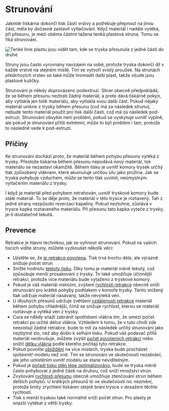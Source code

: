 Strunování
====
Jakmile tiskárna dokončí tisk části vrstvy a potřebuje přepnout na jinou část, měla by dočasně zastavit vytlačování. Když materiál i nadále vytéká, při přesunu, je mezi oběma částmi tažena tenká plastová struna. Tomu se říká strunování.

![Tenké linie plastu jsou vidět tam, kde se tryska přesunula z jedné části do druhé](../../../articles/images/stringing.jpg)

Struny jsou často vyrovnány navzájem na sobě, protože tryska dokončí díl v každé vrstvě na stejném místě. Tím se vytvoří svislý proužek. Na strunách předchozích vrstev se také může hromadit další plast, takže všude jsou plastové kuličky.

Strunování je někdy doprovázeno podextruzí. Slicer obecně předpokládá, že se během přesunu neztratí žádný materiál, a proto dává tiskárně pokyn, aby vytiskla jen tolik materiálu, aby vytiskla svou další část. Pokud nějaký materiál unikne z trysky během přesunu (což má za následek strunu), nebude tento materiál použit pro tisk další části, což má za následek pod-extruzi. Strunování obvykle není problém, pokud se vyskytuje uvnitř výplně, ale pokud je strunování příliš extrémní, může to být problém i tam, protože to následně vede k pod-extruzi.

Příčiny
----
Ke strunování dochází proto, že materiál během pohybu přesunu vytéká z trysky. Přestože tiskárna během přesunu nepodává nový materiál, tok materiálu se nezastaví okamžitě. Během tisku je uvnitř komory trysek určitý tlak způsobený vláknem, které akumuluje určitou sílu jako pružina. Jak se tryska pohybuje vzduchem, může se tento tlak uvolnit, neúmyslným vytlačením materiálu z trysky.

I když je materiál před pohybem retrahován, uvnitř tryskové komory bude stále materiál. To se děje proto, že materiál v této trysce je roztavený. Tah z jedné strany nezpůsobí reverzaci kapaliny. Pokud neztuhne, zůstává v trysce kapka roztaveného materiálu. Při přesunu tato kapka vyteče z trysky, je-li dostatečně tekutá.

Prevence
----
Retrakce je hlavní technikou, jak se vyhnout strunování. Pokud na vašich tiscích vidíte struny, můžete vyzkoušet několik věcí:
* Ujistěte se, že [je retrakce povolena](../travel/retraction_enable.md). Tisk trvá trochu déle, ale výrazně snižuje počet strun.
* Snižte hodnotu [teploty tisku](../material/material_print_temperature.md). Díky tomu je materiál méně tekutý, což způsobuje menší prosakování z trysky. To také umožňuje účinnější retrakci, protože více materiálu bude vytaženo z tryskové komory.
* Pokud je váš materiál viskózní, zvýšení [rychlosti retrakce](../travel/retraction_speed.md) obecně sníží strunování pro krátké pohyby podtlakem v komoře trysky. Tento snížený tlak udržuje materiál nasávaný, takže nevyteká ven.
* U dlouhých přesunů udržuje zvětšení [vzdálenosti retrakce](../travel/retraction_amount.md) materiál během pohybu chladnější, čímž se snižuje rychlost, kterou se materiál roztavuje a vytéká ven z trysky.
* Cura se někdy snaží zabránit opotřebení vlákna tím, že omezí počet retrakcí po určité délce vlákna. Vzhledem k tomu, že v tuto chvíli zde neexistují žádné retrakce, bude to mít za následek určitý strunování jako nezbytné zlo, než aby došlo k selhání tisku. Pokud váš podavač příliš materiál neobrušuje, můžete zvýšit [počet povolených retrakcí](../travel/retraction_count_max.md) nebo snížit [délku vlákna](../travel/retraction_extrusion_window.md) podle kterého počítají tyto retrakce.
* Pokud povolíte [objíždění](../travel/retraction_combing.md) na více místech, tryska bude procházet spíševnitř modelu než vně. Tím se strunování ve skutečnosti nezabrání, ale jeho umístěním uvnitř modelu se stane neviditelným.
* Pokud je [pořadí tisku stěn lépe optimalizováno](../shell/optimize_wall_printing_order.md), bude se tryska méně často pohybovat z jedné části na druhou, což sníží množství strun.
* Zvyšování [rychlosti přesunu](../speed/speed_travel.md) obecně umožňuje ztenčování strun během delších pohybů. U krátkých přesunů to ve skutečnosti nic nezmění, protože limity zrychlení tiskáren stejně brání trysce v dosažení těchto rychlostí.
* Tisk s menší tryskou také normálně sníží počet strun. Pro plasty je snazší vytékat z větší trysky.